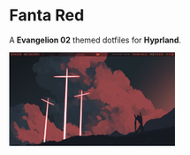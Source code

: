 # Fanta Red
A **Evangelion 02** themed dotfiles for **Hyprland**.

<img src="screenshot.png" width=300px>
